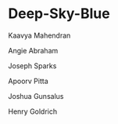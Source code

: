 # Deep-Sky-Blue
Kaavya Mahendran

Angie Abraham

Joseph Sparks

Apoorv Pitta

Joshua Gunsalus

Henry Goldrich
